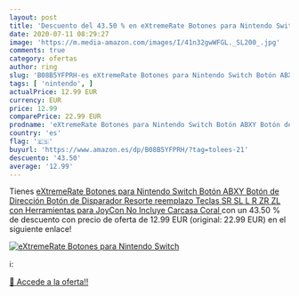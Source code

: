 ```yaml
---
layout: post
title: 'Descuento del 43.50 % en eXtremeRate Botones para Nintendo Switch'
date: 2020-07-11 08:29:27
image: 'https://m.media-amazon.com/images/I/41n32gwWFGL._SL200_.jpg'
comments: true
category: ofertas
author: ring
slug: 'B08B5YFPRH-es eXtremeRate Botones para Nintendo Switch Botón ABXY Botón...'
tags: [ 'nintendo', ]
actualPrice: 12.99 EUR
currency: EUR
price: 12.99
comparePrice: 22.99 EUR
prodname: 'eXtremeRate Botones para Nintendo Switch Botón ABXY Botón de Dirección Botón de Disparador Resorte reemplazo Teclas SR SL L R ZR ZL con Herramientas para JoyCon  No Incluye Carcasa Coral '
country: 'es'
flag: '🇪🇸'
buyurl: 'https://www.amazon.es/dp/B08B5YFPRH/?tag=tolees-21'
descuento: '43.50'
average: '12.99'
---
```


Tienes [eXtremeRate Botones para Nintendo Switch Botón ABXY Botón de Dirección Botón de Disparador Resorte reemplazo Teclas SR SL L R ZR ZL con Herramientas para JoyCon  No Incluye Carcasa Coral ](https://www.amazon.es/dp/B08B5YFPRH/?tag=tolees-21) con un 43.50 % de descuento con precio de oferta de 12.99 EUR (original: 22.99 EUR) en el siguiente enlace!

[![eXtremeRate Botones para Nintendo Switch](https://m.media-amazon.com/images/I/41n32gwWFGL._SL200_.jpg)](https://www.amazon.es/dp/B08B5YFPRH/?tag=tolees-21)

ℹ️:


[🛒 Accede a la oferta!!](https://www.amazon.es/dp/B08B5YFPRH/?tag=tolees-21)
